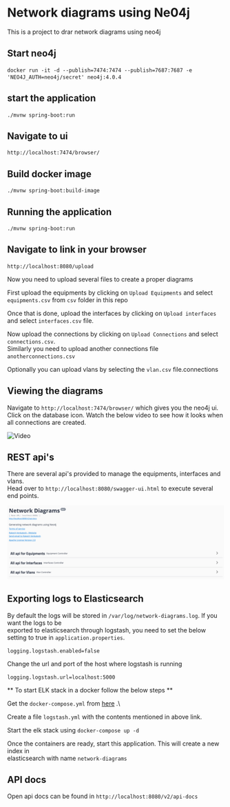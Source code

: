 # Network diagrams using Ne04j

This is a project to drar network diagrams using neo4j

## Start neo4j
```
docker run -it -d --publish=7474:7474 --publish=7687:7687 -e 'NEO4J_AUTH=neo4j/secret' neo4j:4.0.4
```

## start the application
```
./mvnw spring-boot:run
```

## Navigate to ui
```
http://localhost:7474/browser/
```

## Build docker image
```
./mvnw spring-boot:build-image
```

## Running the application
```
./mvnw spring-boot:run
```

## Navigate to link in your browser
```
http://localhost:8080/upload
```

Now you need to upload several files to create a proper diagrams

First upload the equipments by clicking on `Upload Equipments` and select `equipments.csv` from `csv` folder in this repo

Once that is done, upload the interfaces by clicking on `Upload interfaces` and select `interfaces.csv` file.

Now upload the connections by clicking on `Upload Connections` and select `connections.csv`.\
Similarly you need to upload another connections file `anotherconnections.csv`

Optionally you can upload vlans by selecting the `vlan.csv` file.connections

## Viewing the diagrams

Navigate to `http://localhost:7474/browser/` which gives you the neo4j ui.\
Click on the database icon. Watch the below video to see how it looks when all connections are created.


![Video](https://media.giphy.com/media/lrtW3W9bGnU3p2QykN/giphy.gif)

## REST api's


There are several api's provided to manage the equipments, interfaces and vlans.\
Head over to `http://localhost:8080/swagger-ui.html` to execute several end points.

![here](https://github.com/ravening/Network-Diagrams-Neo4j/blob/master/csv/Screenshot%202020-07-31%20at%2017.00.28.png)


## Exporting logs to Elasticsearch

By default the logs will be stored in `/var/log/network-diagrams.log`. If you want the logs to be\
exported to elasticsearch through logstash, you need to set the below setting to true in `application.properties`.

```
logging.logstash.enabled=false
```

Change the url and port of the host where logstash is running
```
logging.logstash.url=localhost:5000
```

** To start ELK stack in a docker follow the below steps **

Get the `docker-compose.yml` from [here](https://github.com/ravening/dev_setup/blob/master/elasticsearch/docker-compose.yml) .\

Create a file `logstash.yml` with the contents mentioned in above link.

Start the elk stack using `docker-compose up -d`

Once the containers are ready, start this application. This will create a new index in\
elasticsearch with name `network-diagrams`


## API docs

Open api docs can be found in `http://localhost:8080/v2/api-docs`
